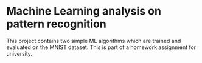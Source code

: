 # Machine Learning analysis on pattern recognition

This project contains two simple ML algorithms which are trained and evaluated on the MNIST dataset.
This is part of a homework assignment for university.
